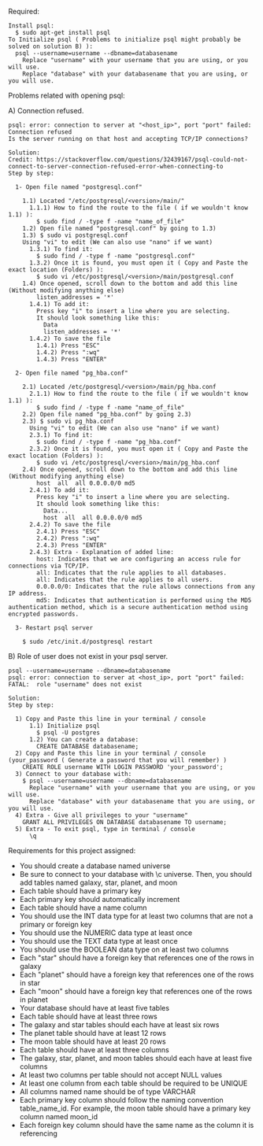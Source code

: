   Required:
  
    Install psql:
      $ sudo apt-get install psql
    To Initialize psql ( Problems to initialize psql might probably be solved on solution B) ):
      psql --username=username --dbname=databasename
        Replace "username" with your username that you are using, or you will use.
        Replace "database" with your databasename that you are using, or you will use.



  Problems related with opening psql:
  
  A) Connection refused.
  
    psql: error: connection to server at "<host_ip>", port "port" failed: Connection refused
    Is the server running on that host and accepting TCP/IP connections?
  
    Solution: 
    Credit: https://stackoverflow.com/questions/32439167/psql-could-not-connect-to-server-connection-refused-error-when-connecting-to
    Step by step:
    
      1- Open file named "postgresql.conf"
      
        1.1) Located "/etc/postgresql/<version>/main/"
          1.1.1) How to find the route to the file ( if we wouldn't know 1.1) ):
            $ sudo find / -type f -name "name_of_file"
        1.2) Open file named "postgresql.conf" by going to 1.3)
        1.3) $ sudo vi postgresql.conf
        Using "vi" to edit (We can also use "nano" if we want)
          1.3.1) To find it:
            $ sudo find / -type f -name "postgresql.conf"
          1.3.2) Once it is found, you must open it ( Copy and Paste the exact location (Folders) ):
            $ sudo vi /etc/postgresql/<version>/main/postgresql.conf
        1.4) Once opened, scroll down to the bottom and add this line (Without modifying anything else)
            listen_addresses = '*'
          1.4.1) To add it:
            Press key "i" to insert a line where you are selecting.
            It should look something like this: 
              Data
              listen_addresses = '*'
          1.4.2) To save the file
            1.4.1) Press "ESC"
            1.4.2) Press ":wq"
            1.4.3) Press "ENTER"
        
      2- Open file named "pg_hba.conf"
      
        2.1) Located /etc/postgresql/<version>/main/pg_hba.conf
          2.1.1) How to find the route to the file ( if we wouldn't know 1.1) ):
            $ sudo find / -type f -name "name_of_file"
        2.2) Open file named "pg_hba.conf" by going 2.3)
        2.3) $ sudo vi pg_hba.conf
          Using "vi" to edit (We can also use "nano" if we want)
          2.3.1) To find it:
            $ sudo find / -type f -name "pg_hba.conf"
          2.3.2) Once it is found, you must open it ( Copy and Paste the exact location (Folders) ):
            $ sudo vi /etc/postgresql/<version>/main/pg_hba.conf
        2.4) Once opened, scroll down to the bottom and add this line (Without modifying anything else)
            host  all  all 0.0.0.0/0 md5
          2.4.1) To add it:
            Press key "i" to insert a line where you are selecting.
            It should look something like this: 
              Data...
              host  all  all 0.0.0.0/0 md5
          2.4.2) To save the file
            2.4.1) Press "ESC"
            2.4.2) Press ":wq"
            2.4.3) Press "ENTER"
          2.4.3) Extra - Explanation of added line:
            host: Indicates that we are configuring an access rule for connections via TCP/IP. 
            all: Indicates that the rule applies to all databases. 
            all: Indicates that the rule applies to all users. 
            0.0.0.0/0: Indicates that the rule allows connections from any IP address. 
            md5: Indicates that authentication is performed using the MD5 authentication method, which is a secure authentication method using encrypted passwords.
            
      3- Restart psql server
      
        $ sudo /etc/init.d/postgresql restart
  
  
    
  B) Role of user does not exist in your psql server.
  
    psql --username=username --dbname=databasename
    psql: error: connection to server at <host_ip>, port "port" failed: FATAL:  role "username" does not exist
    
    Solution:
    Step by step:
    
      1) Copy and Paste this line in your terminal / console
          1.1) Initialize psql
            $ psql -U postgres
          1.2) You can create a database:
            CREATE DATABASE databasename;
      2) Copy and Paste this line in your terminal / console (your_password ( Generate a password that you will remember) )
        CREATE ROLE username WITH LOGIN PASSWORD 'your_password';
      3) Connect to your database with:
        $ psql --username=username --dbname=databasename
          Replace "username" with your username that you are using, or you will use.
          Replace "database" with your databasename that you are using, or you will use.
      4) Extra - Give all privileges to your "username"
        GRANT ALL PRIVILEGES ON DATABASE databasename TO username;
      5) Extra - To exit psql, type in terminal / console
          \q



Requirements for this project assigned:

- You should create a database named universe
- Be sure to connect to your database with \c universe. Then, you should add tables named galaxy, star, planet, and moon
- Each table should have a primary key
- Each primary key should automatically increment
- Each table should have a name column
- You should use the INT data type for at least two columns that are not a primary or foreign key
- You should use the NUMERIC data type at least once
- You should use the TEXT data type at least once
- You should use the BOOLEAN data type on at least two columns
- Each "star" should have a foreign key that references one of the rows in galaxy
- Each "planet" should have a foreign key that references one of the rows in star
- Each "moon" should have a foreign key that references one of the rows in planet
- Your database should have at least five tables
- Each table should have at least three rows
- The galaxy and star tables should each have at least six rows
- The planet table should have at least 12 rows
- The moon table should have at least 20 rows
- Each table should have at least three columns
- The galaxy, star, planet, and moon tables should each have at least five columns
- At least two columns per table should not accept NULL values
- At least one column from each table should be required to be UNIQUE
- All columns named name should be of type VARCHAR
- Each primary key column should follow the naming convention table_name_id. For example, the moon table should have a primary key column named moon_id
- Each foreign key column should have the same name as the column it is referencing
